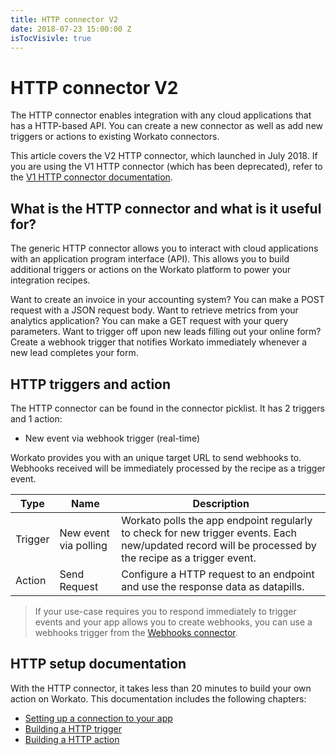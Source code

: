 ```yaml
---
title: HTTP connector V2
date: 2018-07-23 15:00:00 Z
isTocVisivle: true
---
```


# HTTP connector V2
The HTTP connector enables integration with any cloud applications that has a HTTP-based API. You can create a new connector as well as add new triggers or actions to existing Workato connectors.

This article covers the V2 HTTP connector, which launched in July 2018. If you are using the V1 HTTP connector (which has been deprecated), refer to the [V1 HTTP connector documentation](http.md).

## What is the HTTP connector and what is it useful for?
The generic HTTP connector allows you to interact with cloud applications with an application program interface (API). This allows you to build additional triggers or actions on the Workato platform to power your integration recipes.

Want to create an invoice in your accounting system? You can make a POST request with a JSON request body. Want to retrieve metrics from your analytics application? You can make a GET request with your query parameters. Want to trigger off upon new leads filling out your online form? Create a webhook trigger that notifies Workato immediately whenever a new lead completes your form.

## HTTP triggers and action
The HTTP connector can be found in the connector picklist. It has 2 triggers and 1 action:

- New event via webhook trigger (real-time)

Workato provides you with an unique target URL to send webhooks to. Webhooks received will be immediately processed by the recipe as a trigger event.

| Type    | Name | Description |
| ------- | ---- | --- |
| Trigger | New event via polling | Workato polls the app endpoint regularly to check for new trigger events. Each new/updated record will be processed by the recipe as a trigger event. |
| Action  | Send Request | Configure a HTTP request to an endpoint and use the response data as datapills. |

> If your use-case requires you to respond immediately to trigger events and your app allows you to create webhooks, you can use a webhooks trigger from the [Webhooks connector](/connectors/workato-webhooks.md).

## HTTP setup documentation
With the HTTP connector, it takes less than 20 minutes to build your own action on Workato. This documentation includes the following chapters:

- [Setting up a connection to your app](/developing-connectors/http/connection-setup.md)
- [Building a HTTP trigger](/developing-connectors/http/building-http-trigger.md)
- [Building a HTTP action](/developing-connectors/http/building-http-action.md)
